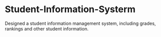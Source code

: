 # Student-Information-Systerm
Designed a student information management system, including grades, rankings and other student information.
